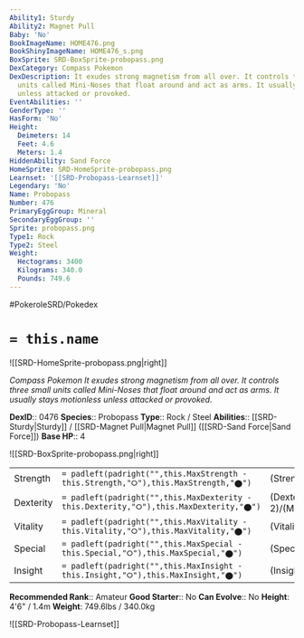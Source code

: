 ```yaml
---
Ability1: Sturdy
Ability2: Magnet Pull
Baby: 'No'
BookImageName: HOME476.png
BookShinyImageName: HOME476_s.png
BoxSprite: SRD-BoxSprite-probopass.png
DexCategory: Compass Pokemon
DexDescription: It exudes strong magnetism from all over. It controls three small
  units called Mini-Noses that float around and act as arms. It usually stays motionless
  unless attacked or provoked.
EventAbilities: ''
GenderType: ''
HasForm: 'No'
Height:
  Deimeters: 14
  Feet: 4.6
  Meters: 1.4
HiddenAbility: Sand Force
HomeSprite: SRD-HomeSprite-probopass.png
Learnset: '[[SRD-Probopass-Learnset]]'
Legendary: 'No'
Name: Probopass
Number: 476
PrimaryEggGroup: Mineral
SecondaryEggGroup: ''
Sprite: probopass.png
Type1: Rock
Type2: Steel
Weight:
  Hectograms: 3400
  Kilograms: 340.0
  Pounds: 749.6
---
```


#PokeroleSRD/Pokedex

# `= this.name`

![[SRD-HomeSprite-probopass.png|right]]

*Compass Pokemon*
*It exudes strong magnetism from all over. It controls three small units called Mini-Noses that float around and act as arms. It usually stays motionless unless attacked or provoked.*

**DexID**:: 0476
**Species**:: Probopass
**Type**:: Rock / Steel
**Abilities**:: [[SRD-Sturdy|Sturdy]] / [[SRD-Magnet Pull|Magnet Pull]] ([[SRD-Sand Force|Sand Force]])
**Base HP**:: 4

![[SRD-BoxSprite-probopass.png|right]]

|           |                                                                                        |                                          |
| --------- | -------------------------------------------------------------------------------------- | ---------------------------------------- |
| Strength  | `= padleft(padright("",this.MaxStrength - this.Strength,"⭘"),this.MaxStrength,"⬤")`    | (Strength::2)/(MaxStrength::4)   |
| Dexterity | `= padleft(padright("",this.MaxDexterity - this.Dexterity,"⭘"),this.MaxDexterity,"⬤")` | (Dexterity:: 2)/(MaxDexterity::5) |
| Vitality  | `= padleft(padright("",this.MaxVitality - this.Vitality,"⭘"),this.MaxVitality,"⬤")`    | (Vitality::4)/(MaxVitality::8)   |
| Special   | `= padleft(padright("",this.MaxSpecial - this.Special,"⭘"),this.MaxSpecial,"⬤")`       | (Special::2)/(MaxSpecial::5)     |
| Insight   | `= padleft(padright("",this.MaxInsight - this.Insight,"⭘"),this.MaxInsight,"⬤")`       | (Insight::4)/(MaxInsight::8)     |

**Recommended Rank**:: Amateur
**Good Starter**:: No
**Can Evolve**:: No
**Height**: 4'6" / 1.4m
**Weight**: 749.6lbs / 340.0kg

![[SRD-Probopass-Learnset]]